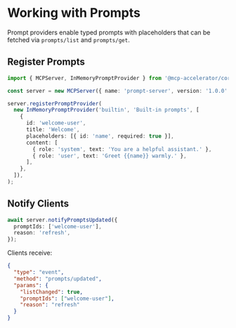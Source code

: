 # Working with Prompts

Prompt providers enable typed prompts with placeholders that can be fetched via `prompts/list` and `prompts/get`.

## Register Prompts

```ts
import { MCPServer, InMemoryPromptProvider } from '@mcp-accelerator/core';

const server = new MCPServer({ name: 'prompt-server', version: '1.0.0' });

server.registerPromptProvider(
  new InMemoryPromptProvider('builtin', 'Built-in prompts', [
    {
      id: 'welcome-user',
      title: 'Welcome',
      placeholders: [{ id: 'name', required: true }],
      content: [
        { role: 'system', text: 'You are a helpful assistant.' },
        { role: 'user', text: 'Greet {{name}} warmly.' },
      ],
    },
  ]),
);
```

## Notify Clients

```ts
await server.notifyPromptsUpdated({
  promptIds: ['welcome-user'],
  reason: 'refresh',
});
```

Clients receive:

```json
{
  "type": "event",
  "method": "prompts/updated",
  "params": {
    "listChanged": true,
    "promptIds": ["welcome-user"],
    "reason": "refresh"
  }
}
```
